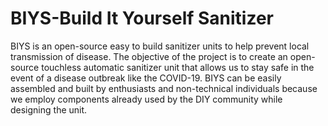 # BIYS-Build It Yourself Sanitizer
BIYS is an open-source easy to build sanitizer units to help prevent local transmission of disease.
The objective of the project is to create an open-source touchless automatic sanitizer unit that allows us to stay safe in the event of a disease outbreak like the COVID-19.
BIYS can be easily assembled and built by enthusiasts and non-technical individuals because we employ components already used by the DIY community while designing the unit.
